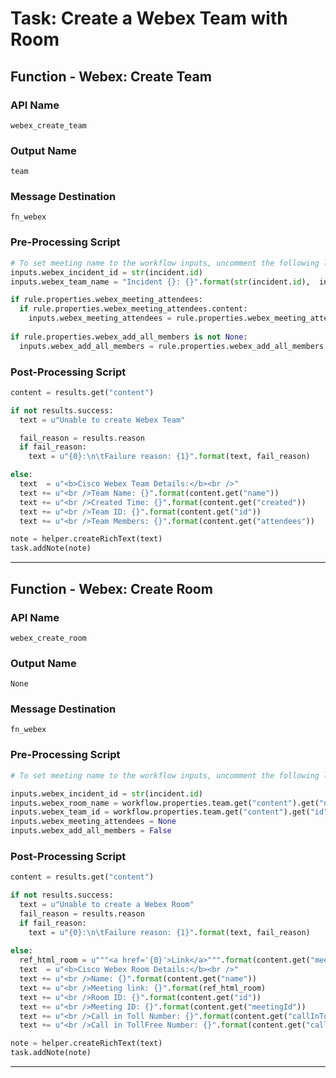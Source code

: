 <!--
    DO NOT MANUALLY EDIT THIS FILE
    THIS FILE IS AUTOMATICALLY GENERATED WITH resilient-sdk codegen
-->

# Task: Create a Webex Team with Room

## Function - Webex: Create Team

### API Name
`webex_create_team`

### Output Name
`team`

### Message Destination
`fn_webex`

### Pre-Processing Script
```python
# To set meeting name to the workflow inputs, uncomment the following lines
inputs.webex_incident_id = str(incident.id)
inputs.webex_team_name = "Incident {}: {}".format(str(incident.id),  incident.name) if rule.properties.webex_team_name is None else rule.properties.webex_team_name

if rule.properties.webex_meeting_attendees:
  if rule.properties.webex_meeting_attendees.content:
    inputs.webex_meeting_attendees = rule.properties.webex_meeting_attendees.content
    
if rule.properties.webex_add_all_members is not None:
  inputs.webex_add_all_members = rule.properties.webex_add_all_members
```

### Post-Processing Script
```python
content = results.get("content")

if not results.success:
  text = u"Unable to create Webex Team"

  fail_reason = results.reason
  if fail_reason:
    text = u"{0}:\n\tFailure reason: {1}".format(text, fail_reason)

else:
  text  = u"<b>Cisco Webex Team Details:</b><br />"
  text += u"<br />Team Name: {}".format(content.get("name"))
  text += u"<br />Created Time: {}".format(content.get("created"))
  text += u"<br />Team ID: {}".format(content.get("id"))
  text += u"<br />Team Members: {}".format(content.get("attendees"))

note = helper.createRichText(text)
task.addNote(note)


```

---

## Function - Webex: Create Room

### API Name
`webex_create_room`

### Output Name
`None`

### Message Destination
`fn_webex`

### Pre-Processing Script
```python
# To set meeting name to the workflow inputs, uncomment the following lines

inputs.webex_incident_id = str(incident.id)
inputs.webex_room_name = workflow.properties.team.get("content").get("name")
inputs.webex_team_id = workflow.properties.team.get("content").get("id")
inputs.webex_meeting_attendees = None
inputs.webex_add_all_members = False
```

### Post-Processing Script
```python
content = results.get("content")

if not results.success:
  text = u"Unable to create a Webex Room"
  fail_reason = results.reason
  if fail_reason:
    text = u"{0}:\n\tFailure reason: {1}".format(text, fail_reason)
    
else:
  ref_html_room = u"""<a href='{0}'>Link</a>""".format(content.get("meetingLink"))
  text  = u"<b>Cisco Webex Room Details:</b><br />"
  text += u"<br />Name: {}".format(content.get("name"))
  text += u"<br />Meeting link: {}".format(ref_html_room)
  text += u"<br />Room ID: {}".format(content.get("id"))
  text += u"<br />Meeting ID: {}".format(content.get("meetingId"))
  text += u"<br />Call in Toll Number: {}".format(content.get("callInTollNumber"))
  text += u"<br />Call in TollFree Number: {}".format(content.get("callInTollFreeNumber", "-"))

note = helper.createRichText(text)
task.addNote(note)

```

---

